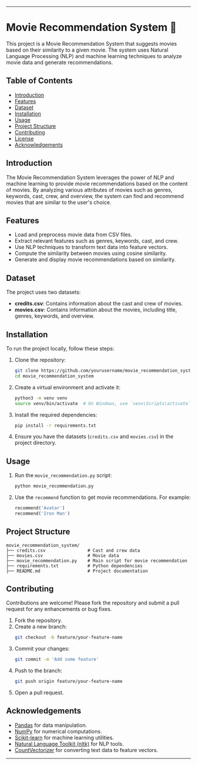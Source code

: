 
---

# Movie Recommendation System 🎥

This project is a Movie Recommendation System that suggests movies based on their similarity to a given movie. The system uses Natural Language Processing (NLP) and machine learning techniques to analyze movie data and generate recommendations.

## Table of Contents

- [Introduction](#introduction)
- [Features](#features)
- [Dataset](#dataset)
- [Installation](#installation)
- [Usage](#usage)
- [Project Structure](#project-structure)
- [Contributing](#contributing)
- [License](#license)
- [Acknowledgements](#acknowledgements)

## Introduction

The Movie Recommendation System leverages the power of NLP and machine learning to provide movie recommendations based on the content of movies. By analyzing various attributes of movies such as genres, keywords, cast, crew, and overview, the system can find and recommend movies that are similar to the user's choice.

## Features

- Load and preprocess movie data from CSV files.
- Extract relevant features such as genres, keywords, cast, and crew.
- Use NLP techniques to transform text data into feature vectors.
- Compute the similarity between movies using cosine similarity.
- Generate and display movie recommendations based on similarity.

## Dataset

The project uses two datasets:

- **credits.csv**: Contains information about the cast and crew of movies.
- **movies.csv**: Contains information about the movies, including title, genres, keywords, and overview.

## Installation

To run the project locally, follow these steps:

1. Clone the repository:
   ```bash
   git clone https://github.com/yourusername/movie_recommendation_system.git
   cd movie_recommendation_system
   ```

2. Create a virtual environment and activate it:
   ```bash
   python3 -m venv venv
   source venv/bin/activate  # On Windows, use `venv\Scripts\activate`
   ```

3. Install the required dependencies:
   ```bash
   pip install -r requirements.txt
   ```

4. Ensure you have the datasets (`credits.csv` and `movies.csv`) in the project directory.

## Usage

1. Run the `movie_recommendation.py` script:
   ```bash
   python movie_recommendation.py
   ```

2. Use the `recommend` function to get movie recommendations. For example:
   ```python
   recommend('Avatar')
   recommend('Iron Man')
   ```

## Project Structure

```plaintext
movie_recommendation_system/
├── credits.csv                # Cast and crew data
├── movies.csv                 # Movie data
├── movie_recommendation.py    # Main script for movie recommendation
├── requirements.txt           # Python dependencies
├── README.md                  # Project documentation
```

## Contributing

Contributions are welcome! Please fork the repository and submit a pull request for any enhancements or bug fixes.

1. Fork the repository.
2. Create a new branch:
   ```bash
   git checkout -b feature/your-feature-name
   ```
3. Commit your changes:
   ```bash
   git commit -m 'Add some feature'
   ```
4. Push to the branch:
   ```bash
   git push origin feature/your-feature-name
   ```
5. Open a pull request.

## Acknowledgements

- [Pandas](https://pandas.pydata.org/) for data manipulation.
- [NumPy](https://numpy.org/) for numerical computations.
- [Scikit-learn](https://scikit-learn.org/) for machine learning utilities.
- [Natural Language Toolkit (nltk)](https://www.nltk.org/) for NLP tools.
- [CountVectorizer](https://scikit-learn.org/stable/modules/generated/sklearn.feature_extraction.text.CountVectorizer.html) for converting text data to feature vectors.

---

